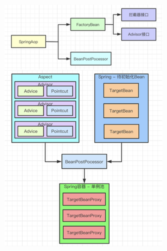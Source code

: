 

<img src="../../src/main/resources/picture/1240-20210115015443984.png" alt="Spring AOP实现方式" style="zoom:50%;" />

<img src="../../src/main/resources/picture/1240-20210115015444042.png" alt="基于注解和BeanPostProcessor的实现" style="zoom:67%;" />